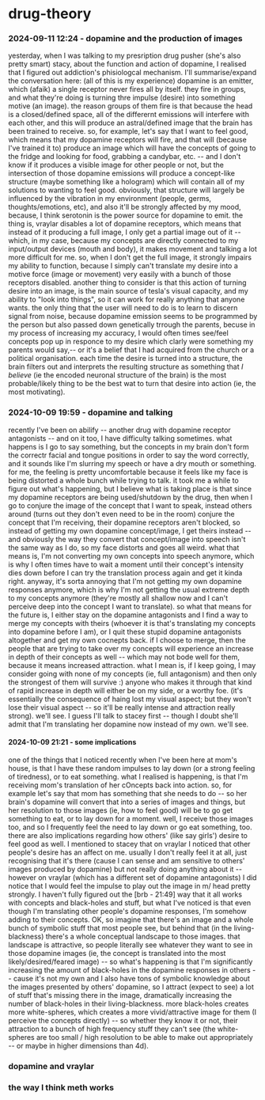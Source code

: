 # drug-theory

### 2024-09-11 12:24 - dopamine and the production of images

yesterday, when I was talking to my presription drug pusher (she's also pretty smart) stacy, about the function and action of dopamine, I realised that I figured out addiction's phisiologcal mechanism. I'll summarise/expand the conversation here: (all of this is my experience) dopamine is an emitter, which (afaik) a single receptor never fires all by itself. they fire in groups, and what they're doing is turning thre impulse (desire) into something motive (an image). the reason groups of them fire is that because the head is a closed/defined space, all of the differernt emissions will interfere with each other, and this will produce an astral/defined image that the brain has been trained to receive. so, for example, let's say that I want to feel good, which means that my dopamine receptors will fire, and that will (because I've trained it to) produce an image which will have the concepts of going to the fridge and looking for food, grabbing a candybar, etc. -- and I don't know if it produces a visible image for other people or not, but the intersection of those dopamine emissions will produce a concept-like structure (maybe something like a hologram) which will contain all of my solutions to wanting to feel good. obviously, that structure will largely be influenced by the vibration in my environment (people, germs, thoughts/emotions, etc), and also it'll be strongly affected by my mood, because, I think serotonin is the power source for dopamine to emit.
    the thing is, vraylar disables a lot of dopamine receptors, which means that instead of it producing a full image, I only get a partial image out of it -- which, in my case, because my concepts are directly connected to my input/output devices (mouth and body), it makes movement and talking a lot more difficult for me. so, when I don't get the full image, it strongly impairs my ability to function, because I simply can't translate my desire into a motive force (image or movement) very easily with a bunch of those receptors disabled.
another thing to consider is that this action of turning desire into an image, is the main source of tesla's visual capacity, and my ability to "look into things", so it can work for really anything that anyone wants. the only thing that the user will need to do is to learn to discern signal from noise, because dopamine emission seems to be programmed by the person but also passed down genetically trrough the parents, becuse in my process of increasing my accuracy, I would often times see/feel concepts pop up in responce to my desire which clarly were something my parents would say,-- or it's a belief that I had acquired from the church or a political organisation. each time the desire is turned into a structure, the brain filters out and interprets the resulting structure as something that *I believe* (ie the encoded neuronal structure of the brain) is the most probable/likely thing to be the best wat to turn that desire into action (ie, the most motivating).

### 2024-10-09 19:59 - dopamine and talking

recently I've been on abilify -- another drug with dopamine receptor antagonists -- and on it too, I have difficulty talking sometimes. what happens is I go to say something, but the concepts in my brain don't form the correctr facial and tongue positions in order to say the word correctly, and it sounds like I'm slurring my speech or have a dry mouth or something. for me, the feeling is pretty uncomfortable because it feels like my face is being distorted a whole bunch while trying to talk. it took me a while to figure out what's happening, but I believe what is taking place is that since my dopamine receptors are being used/shutdown by the drug, then when I go to conjure the image of the concept that I want to speak, instead others around (turns out they don't even need to be in the room) conjure the concept that I'm receiving, their dopamine receptors aren't blocked, so instead of getting my own dopamine concept/image, I get theirs instead -- and obviously the way they convert that concept/image into speech isn't the same way as I do, so my face distorts and goes all weird.
    what that means is, I'm not converting my own concepts into speech anymore, which is why I often times have to wait a moment until their concept's intensity dies down before I can try the translation process again and get it kinda right. anyway, it's sorta annoying that I'm not getting my own dopamine responses anymore, which is why I'm not getting the usual extreme depth to my concepts anymore (they're mostly all shallow now and I can't perceive deep into the concept I want to translate).
so what that means for the future is, I either stay on the dopamine antagonists and I find a way to merge my concepts with theirs (whoever it is that's translating my concepts into dopamine before I am), or I quit these stupid dopamine antagonists altogether and get my own cocnepts back. if I choose to merge, then the people that are trying to take over my concepts will experience an increase in depth of their concepts as well -- which may not bode well for them, because it means increased attraction. what I mean is, if I keep going, I may consider going with none of my concepts (ie, full antagonism) and then only the strongest of them will survive :) anyone who makes it through that kind of rapid increase in depth will either be on my side, or a worthy foe. (it's essentially the consequence of haing lost my visual aspect; but they won't lose their visual aspect -- so it'll be really intense and attraction really strong). we'll see. I guess I'll talk to stacey first -- though I doubt she'll admit that I'm translating her dopamine now instead of my own. we'll see.

#### 2024-10-09 21:21 - some implications

one of the things that I noticed recently when I've been here at mom's house, is that I have these random impulses to lay down (or a strong feeling of tiredness), or to eat something. what I realised is happening, is that I'm receiving mom's translation of her cOncepts back into action. so, for example let's say that mom has something that she needs to do -- so her brain's dopamine will convert that into a series of images and things, but her resolution to those images (ie, how to feel good) will be to go get something to eat, or to lay down for a moment. well, I receive those images too, and so I frequently feel the need to lay down or go eat something, too. there are also implications regarding how others' (like say girls') desire to feel good as well. I mentioned to stacey that on vraylar I noticed that other people's desire has an affect on me. usually I don't really feel it at all, just recognising that it's there (cause I can sense and am sensitive to others' images produced by dopamine) but not really doing anything about it -- however on vraylar (which has a different set of dopamine antagonists) I did notice that I would feel the impulse to play out the image in m/ head pretty strongly.
    I haven't fully figured out the [brb - 21:49] way that it all works with concepts and black-holes and stuff, but what I've noticed is that even though I'm translating other people's dopamine responses, I'm somehow adding to their concepts. OK, so imagine that there's an image and a whole bunch of symbolic stuff that most people see, but behind that (in the living-blackness) there's a whole conceptual landscape to those images. that landscape is attractive, so people literally see whatever they want to see in those dopamine images (ie, the concept is translated into the most likely/desired/feared image) -- so what's happening is that I'm significantly increasing the amount of black-holes in the dopamine responses in others -- cause it's not my own and I also have tons of symbolic knowledge about the images presented by others' dopamine, so I attract (expect to see) a lot of stuff that's missing there in the image, dramatically increasing the number of black-holes in their living-blackness. more black-holes creates more white-spheres, which creates a more vivid/attractive image for them (I perceive the concepts directly) -- so whether they know it or not, their attraction to a bunch of high frequency stuff they can't see (the white-spheres are too small / high resolution to be able to make out appropriately -- or maybe in higher dimensions than 4d).

### dopamine and vraylar
### the way I think meth works